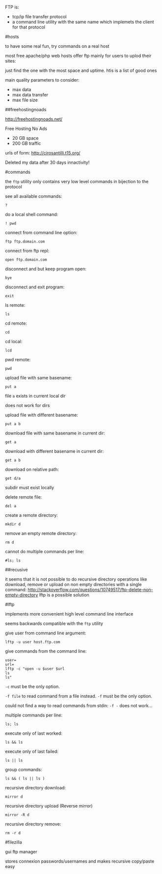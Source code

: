 FTP is:

- tcp/ip file transfer protocol
- a command line utility with the same name which implemets the client for that protocol

#hosts

to have some real fun, try commands on a real host

most free apache/php web hosts offer ftp mainly for users to uplod their sites:

just find the one with the most space and uptime. htis is a list of good ones

main quality parameters to consider:

- max data
- max data transfer
- max file size

##freehostingnoads

<http://freehostingnoads.net/>

Free Hosting No Ads

- 20 GB space
- 200 GB traffic

urls of form: <http://cirosantilli.t15.org/>

Deleted my data after 30 days innactivity!

#commands

the `ftp` utility only contains very low level commands in bijection
to the protocol

see all available commands:

    ?

do a local shell command:

    ! pwd

connect from command line option:

    ftp ftp.domain.com

connect from ftp repl:

    open ftp.domain.com

disconnect and but keep program open:

    bye

disconnect and exit program:

    exit

ls remote:

    ls

cd remote:

    cd

cd local:

    lcd

pwd remote:

    pwd

upload file with same basename:

    put a

file `a` exists in current local dir

does not work for dirs

upload file with different basename:

    put a b

download file with same basename in current dir:

    get a

download with different basename in current dir:

    get a b

download on relative path:

    get d/a

subdir must exist locally

delete remote file:

    del a

create a remote directory:

    mkdir d

remove an empty remote directory:

    rm d

cannot do multiple commands per line:

    #ls; ls

##recusive

it seems that it is not possible to do recursive directory operations
like download, remove or upload on non empty directories with a single command:
http://stackoverflow.com/questions/10749517/ftp-delete-non-empty-directory
lftp is a possible solution

#lftp

implements more convenient high level command line interface

seems backwards compatible with the `ftp` utility

give user from command line argument:

    lftp -u user host.ftp.com

give commands from the command line:

    user=
    url=
    lftp -c "open -u $user $url
    ls
    ls"

`-c` must be the only option.

`-f file` to read command from a file instead.
`-f` must be the only option.

could not find a way to read commands from stdin: `-f -` does not work...

multiple commands per line:

    ls; ls

execute only of last worked:

    ls && ls

execute only of last failed:

    ls || ls

group commands:

    ls && ( ls || ls )

recursive directory download:

    mirror d

recursive directory upload (Reverse mirror)

    mirror -R d

recursive directory remove:

    rm -r d

#filezilla

gui ftp manager

stores connexion passwords/usernames
and makes recursive copy/paste easy
